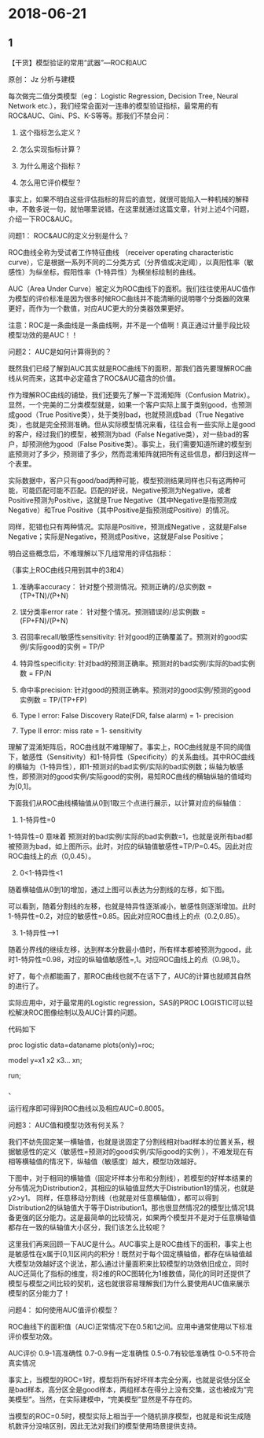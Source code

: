 # 2018-06-21

## 1

【干货】模型验证的常用“武器”—ROC和AUC

原创： Jz 分析与建模

每次做完二值分类模型（eg： Logistic Regression, Decision Tree, Neural Network etc.），我们经常会面对一连串的模型验证指标，最常用的有ROC&AUC、Gini、PS、K-S等等。那我们不禁会问：

1. 这个指标怎么定义？

2. 怎么实现指标计算？

3. 为什么用这个指标？

4. 怎么用它评价模型？

事实上，如果不明白这些评估指标的背后的直觉，就很可能陷入一种机械的解释中，不敢多说一句，就怕哪里说错。在这里就通过这篇文章，针对上述4个问题，介绍一下ROC&AUC。

问题1： ROC&AUC的定义分别是什么？

ROC曲线全称为受试者工作特征曲线 （receiver operating characteristic curve），它是根据一系列不同的二分类方式（分界值或决定阈），以真阳性率（敏感性）为纵坐标，假阳性率（1-特异性）为横坐标绘制的曲线。

AUC（Area Under Curve）被定义为ROC曲线下的面积。我们往往使用AUC值作为模型的评价标准是因为很多时候ROC曲线并不能清晰的说明哪个分类器的效果更好，而作为一个数值，对应AUC更大的分类器效果更好。

注意：ROC是一条曲线是一条曲线啊，并不是一个值啊！真正通过计量手段比较模型功效的是AUC！！

问题2： AUC是如何计算得到的？

既然我们已经了解到AUC其实就是ROC曲线下的面积，那我们首先要理解ROC曲线从何而来，这其中必定蕴含了ROC&AUC蕴含的价值。

作为理解ROC曲线的铺垫，我们还要先了解一下混淆矩阵（Confusion Matrix）。显然，一个完美的二分类模型就是，如果一个客户实际上属于类别good，也预测成good（True Positive类），处于类别bad，也就预测成bad（True Negative类），也就是完全预测准确。但从实际模型情况来看，往往会有一些实际上是good的客户，经过我们的模型，被预测为bad（False Negative类），对一些bad的客户，却预测他为good（False Positive类）。事实上，我们需要知道所建的模型到底预测对了多少，预测错了多少，然而混淆矩阵就把所有这些信息，都归到这样一个表里。

实际数据中，客户只有good/bad两种可能，模型预测结果同样也只有这两种可能，可能匹配可能不匹配。匹配的好说，Negative预测为Negative，或者 Positive预测为Positive，这就是True Negative（其中Negative是指预测成Negative）和True Positive（其中Positive是指预测成Positive）的情况。

同样，犯错也只有两种情况。实际是Positive，预测成Negative ，这就是False Negative；实际是Negative，预测成Positive，这就是False Positive；

明白这些概念后，不难理解以下几组常用的评估指标：

（事实上ROC曲线只用到其中的3和4）

1. 准确率accuracy： 针对整个预测情况。预测正确的/总实例数 = (TP+TN)/(P+N)

2. 误分类率error rate： 针对整个情况。预测错误的/总实例数 = (FP+FN)/(P+N)

3. 召回率recall/敏感性sensitivity: 针对good的正确覆盖了。预测对的good实例/实际good的实例 = TP/P

4. 特异性specificity: 针对bad的预测正确率。预测对的bad实例/实际的bad实例数 = FP/N

5. 命中率precision: 针对good的预测正确率。预测对的good实例/预测的good实例数 = TP/(TP+FP)

6. Type I error: False Discovery Rate(FDR, false alarm) = 1- precision

7. Type II error: miss rate = 1- sensitivity

理解了混淆矩阵后，ROC曲线就不难理解了。事实上，ROC曲线就是不同的阈值下，敏感性（Sensitivity）和1-特异性（Specificity）的关系曲线。其中ROC曲线的横轴为（1-特异性），即1-预测对的bad实例/实际的bad实例数；纵轴为敏感性，即预测对的good实例/实际good的实例，易知ROC曲线的横轴纵轴的值域均为[0,1]。

下面我们从ROC曲线横轴值从0到1取三个点进行展示，以计算对应的纵轴值：

1. 1-特异性=0

1-特异性=0 意味着 预测对的bad实例/实际的bad实例数=1，也就是说所有bad都被预测为bad，如上图所示。此时，对应的纵轴值敏感性=TP/P=0.45。因此对应ROC曲线上的点（0,0.45）。

2. 0<1-特异性<1

随着横轴值从0到1的增加，通过上图可以表达为分割线的左移，如下图。

可以看到，随着分割线的左移，也就是特异性逐渐减小，敏感性则逐渐增加。此时1-特异性=0.2，对应的敏感性=0.85。因此对应ROC曲线上的点（0.2,0.85）。

3. 1-特异性—>1

随着分界线的继续左移，达到样本分数最小值时，所有样本都被预测为good，此时1-特异性=0.98，对应的纵轴值敏感性=,1。对应ROC曲线上的点（0.98,1）。

好了，每个点都能画了，那ROC曲线也就不在话下了，AUC的计算也就顺其自然的进行了。

实际应用中，对于最常用的Logistic regression，SAS的PROC LOGISTIC可以轻松解决ROC图像绘制以及AUC计算的问题。

代码如下

proc logistic data=dataname plots(only)=roc;

model y=x1 x2 x3... xn;

run;

、

运行程序即可得到ROC曲线以及相应AUC=0.8005。

问题3： AUC值和模型功效有何关系？

我们不妨先固定某一横轴值，也就是说固定了分割线相对bad样本的位置关系，根据敏感性的定义（敏感性=预测对的good实例/实际good的实例 ），不难发现在有相等横轴值的情况下，纵轴值（敏感度）越大，模型功效越好。

下图中，对于相同的横轴值（固定坏样本分布和分割线），若模型的好样本结果的分布情况为Distribution2，其相应的纵轴值显然大于Distribution1的情况，也就是y2>y1。 同样，任意移动分割线（也就是对任意横轴值），都可以得到Distribution2的纵轴值大于等于Distribution1。那也很显然情况2的模型比情况1具备更强的区分能力。这是最简单的比较情况，如果两个模型并不是对于任意横轴值都存在一致的纵轴值大小区分，我们该怎么比较呢？

这里我们再来回顾一下AUC是什么。AUC事实上是ROC曲线下的面积，事实上也是敏感性在x属于[0,1]区间内的积分！既然对于每个固定横轴值，都存在纵轴值越大模型功效越好这个说法，那么通过计量面积来比较模型的功效依旧成立，同时AUC还简化了指标的维度，将2维的ROC图转化为1维数值，简化的同时还提供了模型与模型之间比较的契机，这也就很容易理解我们为什么要使用AUC值来展示模型的区分能力了！

问题4： 如何使用AUC值评价模型？

ROC曲线下的面积值（AUC)正常情况下在0.5和1之间。应用中通常使用以下标准评价模型功效。

AUC评价 0.9-1高准确性 0.7-0.9有一定准确性 0.5-0.7有较低准确性 0-0.5不符合真实情况

事实上，当模型的ROC=1时，模型将所有好坏样本完全分离，也就是说低分区全是bad样本，高分区全是good样本，两组样本在得分上没有交集，这也被成为“完美模型”。当然，在实际建模中，“完美模型”显然是不存在的。

当模型的ROC=0.5时，模型实际上相当于一个随机排序模型，也就是和说生成随机数评分没啥区别，因此无法对我们的模型使用场景提供支持。

